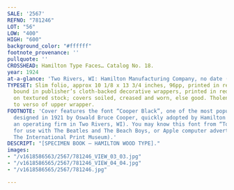 ```yaml
---
SALE: '2567'
REFNO: "781246"
LOT: "56"
LOW: "400"
HIGH: "600"
background_color: "#ffffff"
footnote_provenance: ''
pullquote: ''
CROSSHEAD: Hamilton Type Faces… Catalog No. 18.
year: 1924
at-a-glance: 'Two Rivers, WI: Hamilton Manufacturing Company, no date (ca. 1920s).'
TYPESET: Slim folio, approx 10 1/8 x 13 3/4 inches, 96pp, printed in red and black,
  bound in publisher’s cloth-backed decorative wrappers, printed in red and black
  on textured stock; covers soiled, creased and worn, else good. Tholenaar bookplate
  to verso of upper wrapper.
FOOTNOTE: 'Cover features the font “Cooper Black”, one of the most popular wood fonts,
  designed in 1921 by Oswald Bruce Cooper, quickly adopted by Hamilton Wood Type (still
  an operating firm in Two Rivers, WI). You may know this font from “Tootsie Rolls”
  for use with The Beatles and The Beach Boys, or Apple computer advertising. (Source:
  The International Print Museum).'
DESCRIPT: "[SPECIMEN BOOK — HAMILTON WOOD TYPE]."
images:
- "/v1618586563/2567/781246_VIEW_03_03.jpg"
- "/v1618586565/2567/781246_VIEW_04_04.jpg"
- "/v1618586565/2567/781246.jpg"

---
```

